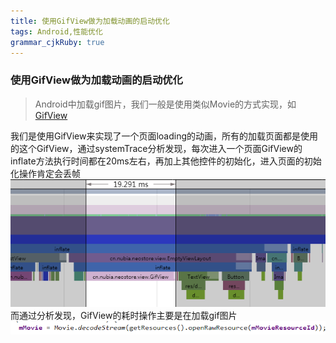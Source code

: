 ```yaml
---
title: 使用GifView做为加载动画的启动优化
tags: Android,性能优化
grammar_cjkRuby: true
---
```



### 使用GifView做为加载动画的启动优化
> Android中加载gif图片，我们一般是使用类似Movie的方式实现，如
> [GifView](https://github.com/Cutta/GifView)

我们是使用GifView来实现了一个页面loading的动画，所有的加载页面都是使用的这个GifView，通过systemTrace分析发现，每次进入一个页面GifView的inflate方法执行时间都在20ms左右，再加上其他控件的初始化，进入页面的初始化操作肯定会丢帧
![enter description here][1]
而通过分析发现，GifView的耗时操作主要是在加载gif图片
![enter description here][2]



  [1]: ./images/1511159174662.jpg
  [2]: ./images/1511159230590.jpg